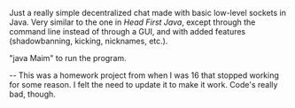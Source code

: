 Just a really simple decentralized chat made with basic low-level sockets in Java. Very similar to the one in *Head First Java*, except through the command line instead of through a GUI, and with added features (shadowbanning, kicking, nicknames, etc.).

"java Maim" to run the program. 

--
This was a homework project from when I was 16 that stopped working for some reason. I felt the need to update it to make it work. Code's really bad, though. 